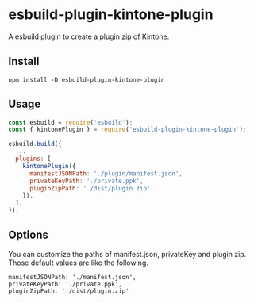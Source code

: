 # esbuild-plugin-kintone-plugin

A esbuild plugin to create a plugin zip of Kintone.

## Install

```
npm install -D esbuild-plugin-kintone-plugin
```

## Usage

```js
const esbuild = require('esbuild');
const { kintonePlugin } = require('esbuild-plugin-kintone-plugin');

esbuild.build({
  ...
  plugins: [
    kintonePlugin({
      manifestJSONPath: './plugin/manifest.json',
      privateKeyPath: './private.ppk',
      pluginZipPath: './dist/plugin.zip',
    }),
  ],
});
```

## Options

You can customize the paths of manifest.json, privateKey and plugin zip. Those default values are like the following.

```
manifestJSONPath: './manifest.json',
privateKeyPath: './private.ppk',
pluginZipPath: './dist/plugin.zip'
```